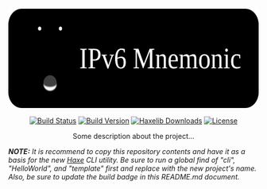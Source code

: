 <p align="center">
<img src="TITLE.svg" alt="hxtemplate-cli" width="600" height="200">
</p>

<p align="center">
<a href="https://travis-ci.com/moonhappy/hxtemplate-cli"><img src="https://badgen.net/travis/moonhappy/hxtemplate-cli" alt="Build Status"></a>
<a href="https://lib.haxe.org/p/hxtemplate-cli"><img src="https://badgen.net/haxelib/v/hxtemplate-cli?color=blue" alt="Build Version"></a>
<a href="https://lib.haxe.org/p/hxtemplate-cli"><img src="https://badgen.net/haxelib/d/hxtemplate-cli?color=blue" alt="Haxelib Downloads"></a>
<a href="LICENSE"><img src="https://badgen.net/haxelib/license/hxtemplate-cli?color=blue" alt="License"></a>
</p>

<p align="center">
Some description about the project...
</p>

_**NOTE:** It is recommend to copy this repository contents and have it as a basis for the new [Haxe](https://haxe.org) CLI utility. Be sure to run a global find of "cli", "HelloWorld", and "template" first and replace with the new project's name. Also, be sure to update the build badge in this README.md document._
